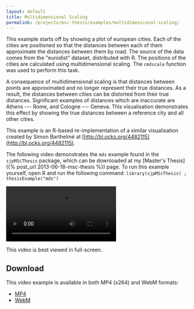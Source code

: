```yaml
---
layout: default
title: Multidimensional Scaling
permalink: /projects/msc-thesis/examples/multidimensional-scaling/
---
```


This example starts off by showing a plot of european cities.  Each of the
cities are positioned so that the distances between each of them approximate
the distances between them by road. The source of the data comes from the
"eurodist" dataset, distributed with R. The positions of the cities are
calculated using multidimensional scaling. The `cmdscale` function was used to
perform this task.

A consequence of multidimensional scaling is that distances between points are
approximated and no longer represent their true distances. As a result, the
distances between cities can be distorted from their true distances.
Significant examples of distances which are inaccurate are Athens --- Rome, and
Cologne --- Geneva. This visualisation demonstrates this effect by showing the
true distances between a reference city and all other cities.

This example is an R-based re-implementation of a similar visualisation created
by Simon Barthelmé at [http://bl.ocks.org/4482115](http://bl.ocks.org/4482115).

The following video demonstrates the `mds` example found in the
`sjpMScThesis` package, which can be downloaded at my [Master's Thesis]({% post_url 2013-06-18-msc-thesis %}) page.
To run this example yourself, open R and run the following
command: `library(sjpMScThesis) ; thesisExample("mds")`

<video controls class="span-90pc">
  <source src="/projects/msc-thesis/examples/multidimensional-scaling/multidimensional-scaling.mp4" type="video/mp4; codecs=avc1.64001E">
  <source src="/projects/msc-thesis/examples/multidimensional-scaling/multidimensional-scaling.webm" type="video/webm; codecs=vp8">
  <source src="/projects/msc-thesis/examples/multidimensional-scaling/multidimensional-scaling-iphone.mp4" type="video/mp4; codecs=avc1.42E01E">
</video>

This video is best viewed in full-screen.

## Download

This video example is available in both MP4 (x264) and WebM formats:

* [MP4](/projects/msc-thesis/examples/multidimensional-scaling/multidimensional-scaling.mp4)
* [WebM](/projects/msc-thesis/examples/multidimensional-scaling/multidimensional-scaling.webm)

<script type="text/javascript" src="/scripts/video-detect.js"></script>
